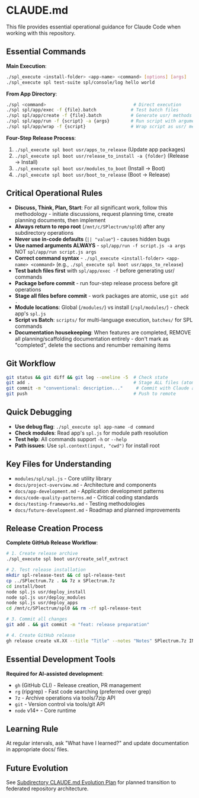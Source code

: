 # CLAUDE.md

This file provides essential operational guidance for Claude Code when working with this repository.

## Essential Commands

**Main Execution**:
```bash
./spl_execute <install-folder> <app-name> <command> [options] [args]
./spl_execute spl test-suite spl/console/log hello world
```

**From App Directory**:
```bash
./spl <command>                                 # Direct execution
./spl spl/app/exec -f {file}.batch             # Test batch files
./spl spl/app/create -f {file}.batch           # Generate usr/ methods
./spl spl/app/run -f {script} -a {args}        # Run script with arguments
./spl spl/app/wrap -f {script}                 # Wrap script as usr/ method
```

**Four-Step Release Process**:
1. `./spl_execute spl boot usr/apps_to_release` (Update app packages)
2. `./spl_execute spl boot usr/release_to_install -a {folder}` (Release → Install)
3. `./spl_execute spl boot usr/modules_to_boot` (Install → Boot)  
4. `./spl_execute spl boot usr/boot_to_release` (Boot → Release)

## Critical Operational Rules

- **Discuss, Think, Plan, Start**: For all significant work, follow this methodology - initiate discussions, request planning time, create planning documents, then implement
- **Always return to repo root** (`/mnt/c/SPlectrum/spl0`) after any subdirectory operations
- **Never use in-code defaults** (`|| "value"`) - causes hidden bugs
- **Use named arguments ALWAYS** - `spl/app/run -f script.js -a args` NOT `spl/app/run script.js args`
- **Correct command syntax** - `./spl_execute <install-folder> <app-name> <command>` (e.g., `./spl_execute spl boot usr/apps_to_release`)
- **Test batch files first** with `spl/app/exec -f` before generating usr/ commands
- **Package before commit** - run four-step release process before git operations
- **Stage all files before commit** - work packages are atomic, use `git add .`
- **Module locations**: Global (`/modules/`) vs install (`/spl/modules/`) - check app's `spl.js`
- **Script vs Batch**: `scripts/` for multi-language execution, `batches/` for SPL commands
- **Documentation housekeeping**: When features are completed, REMOVE all planning/scaffolding documentation entirely - don't mark as "completed", delete the sections and renumber remaining items

## Git Workflow

```bash
git status && git diff && git log --oneline -5  # Check state
git add .                                       # Stage ALL files (atomic work packages)
git commit -m "conventional: description..."     # Commit with Claude attribution
git push                                        # Push to remote
```

## Quick Debugging

- **Use debug flag**: `./spl_execute spl app-name -d command` 
- **Check modules**: Read app's `spl.js` for module path resolution
- **Test help**: All commands support `-h` or `--help`
- **Path issues**: Use `spl.context(input, "cwd")` for install root

## Key Files for Understanding

- `modules/spl/spl.js` - Core utility library
- `docs/project-overview.md` - Architecture and components  
- `docs/app-development.md` - Application development patterns
- `docs/code-quality-patterns.md` - Critical coding standards
- `docs/testing-frameworks.md` - Testing methodologies
- `docs/future-development.md` - Roadmap and planned improvements

## Release Creation Process

**Complete GitHub Release Workflow**:
```bash
# 1. Create release archive
./spl_execute spl boot usr/create_self_extract

# 2. Test release installation
mkdir spl-release-test && cd spl-release-test
cp ../SPlectrum.7z . && 7z x SPlectrum.7z
cd install/boot
node spl.js usr/deploy_install
node spl.js usr/deploy_modules  
node spl.js usr/deploy_apps
cd /mnt/c/SPlectrum/spl0 && rm -rf spl-release-test

# 3. Commit all changes
git add . && git commit -m "feat: release preparation"

# 4. Create GitHub release
gh release create vX.XX --title "Title" --notes "Notes" SPlectrum.7z INSTALL.md
```

## Essential Development Tools

**Required for AI-assisted development**:
- `gh` (GitHub CLI) - Release creation, PR management
- `rg` (ripgrep) - Fast code searching (preferred over grep)
- `7z` - Archive operations via tools/7zip API
- `git` - Version control via tools/git API
- `node` v14+ - Core runtime

## Learning Rule

At regular intervals, ask "What have I learned?" and update documentation in appropriate docs/ files.

## Future Evolution

See [Subdirectory CLAUDE.md Evolution Plan](./docs/subdirectory-claude-md-plan.md) for planned transition to federated repository architecture.